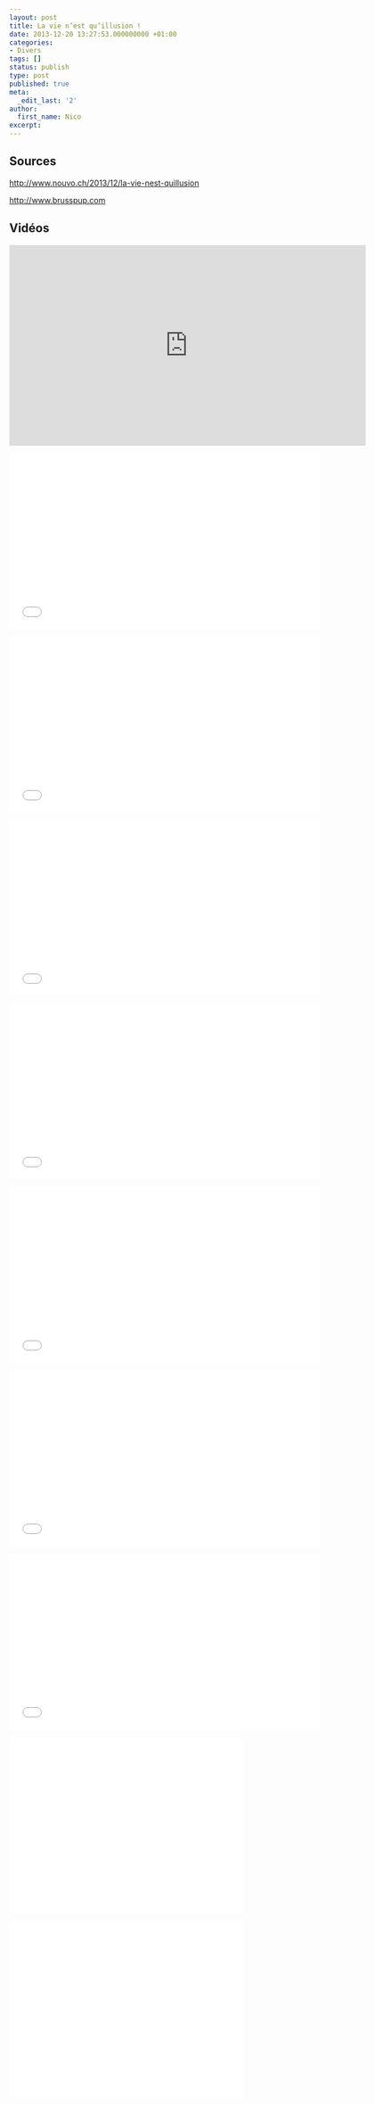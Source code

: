 ```yaml
---
layout: post
title: La vie n’est qu’illusion !
date: 2013-12-20 13:27:53.000000000 +01:00
categories:
- Divers
tags: []
status: publish
type: post
published: true
meta:
  _edit_last: '2'
author:
  first_name: Nico
excerpt:
---
```

<h2>Sources</h2>
<p><a href="http://www.nouvo.ch/2013/12/la-vie-nest-quillusion">http://www.nouvo.ch/2013/12/la-vie-nest-quillusion</a></p>
<p><a href="http://www.brusspup.com">http://www.brusspup.com</a></p>
<h2>Vidéos</h2>
<p><object width="640" height="360" classid="clsid:d27cdb6e-ae6d-11cf-96b8-444553540000" codebase="http://download.macromedia.com/pub/shockwave/cabs/flash/swflash.cab#version=6,0,40,0"><param name="allowFullScreen" value="true" /><param name="allowScriptAccess" value="always" /><param name="src" value="https://www.youtube.com/v/q7KswC9wCSY&amp;rel=0&amp;hl=en_US&amp;feature=player_embedded&amp;version=3" /><param name="allowfullscreen" value="true" /><param name="allowscriptaccess" value="always" /><embed width="640" height="360" type="application/x-shockwave-flash" src="https://www.youtube.com/v/q7KswC9wCSY&amp;rel=0&amp;hl=en_US&amp;feature=player_embedded&amp;version=3" allowfullscreen="true" allowscriptaccess="always" /></object></p>
<p><iframe src="//www.youtube.com/embed/tBNHPk-Lnkk" height="315" width="560" allowfullscreen="" frameborder="0"></iframe></p>
<p><iframe src="//www.youtube.com/embed/zdW7PvGZ0uM" height="315" width="560" allowfullscreen="" frameborder="0"></iframe></p>
<p><iframe src="//www.youtube.com/embed/mODqQvlrgIQ" height="315" width="560" allowfullscreen="" frameborder="0"></iframe></p>
<p><iframe src="//www.youtube.com/embed/z9Sen1HTu5o" height="315" width="560" allowfullscreen="" frameborder="0"></iframe></p>
<p><iframe src="//www.youtube.com/embed/7_AiV12XBbI" height="315" width="560" allowfullscreen="" frameborder="0"></iframe></p>
<p><iframe src="//www.youtube.com/embed/vmkaVoLoFEU" height="315" width="560" allowfullscreen="" frameborder="0"></iframe></p>
<p><iframe src="//www.youtube.com/embed/1qnZ_OBc-h0" height="315" width="560" allowfullscreen="" frameborder="0"></iframe></p>
<p><iframe src="//www.youtube.com/embed/7yZwj111f_4" height="315" width="420" allowfullscreen="" frameborder="0"></iframe></p>
<p><iframe src="//www.youtube.com/embed/skotd6g7etU" height="315" width="420" allowfullscreen="" frameborder="0"></iframe></p>
